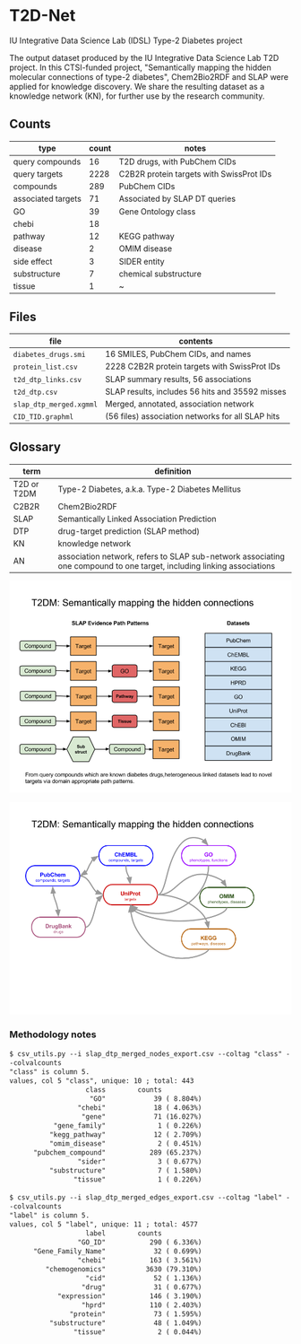 # T2D-Net

IU Integrative Data Science Lab (IDSL) Type-2 Diabetes project

The output dataset produced by the IU Integrative Data Science Lab T2D project.  In this
CTSI-funded project, "Semantically mapping the hidden molecular connections of type-2
diabetes", Chem2Bio2RDF and SLAP were applied for knowledge discovery.  We share the
resulting dataset as a knowledge network (KN), for further use by the research community.

## Counts

| type | count | notes |
|---|---|---|
| query compounds | 16 | T2D drugs, with PubChem CIDs |
| query targets | 2228 | C2B2R protein targets with SwissProt IDs |
| compounds | 289 | PubChem CIDs |
| associated targets | 71 | Associated by SLAP DT queries |
| GO | 39 | Gene Ontology class |
| chebi | 18 |  |
| pathway | 12 | KEGG pathway |
| disease | 2 | OMIM disease |
| side effect | 3 | SIDER entity |
| substructure | 7 | chemical substructure |
| tissue | 1 | ~ |

## Files
| file | contents |
|---|---|
| `diabetes_drugs.smi` | 16 SMILES, PubChem CIDs, and names |
| `protein_list.csv` | 2228 C2B2R protein targets with SwissProt IDs
| `t2d_dtp_links.csv` | SLAP summary results, 56 associations |
| `t2d_dtp.csv` | SLAP results, includes 56 hits and 35592 misses |
| `slap_dtp_merged.xgmml` | Merged, annotated, association network |
| `CID_TID.graphml` | (56 files) association networks for all SLAP hits |

## Glossary
| term | definition |
|---|---|
| T2D or T2DM | Type-2 Diabetes, a.k.a. Type-2 Diabetes Mellitus |
| C2B2R | Chem2Bio2RDF |
| SLAP| Semantically Linked Association Prediction |
| DTP | drug-target prediction (SLAP method) |
| KN | knowledge network |
| AN | association network, refers to SLAP sub-network associating one compound to one target, including linking associations |

![](images/T2D_project_diagram.png)

![](images/T2D_project_diagram_2.png)

### Methodology notes

```
$ csv_utils.py --i slap_dtp_merged_nodes_export.csv --coltag "class" --colvalcounts
"class" is column 5.
values, col 5 "class", unique: 10 ; total: 443
                   class        counts
                    "GO"            39 ( 8.804%)
                 "chebi"            18 ( 4.063%)
                  "gene"            71 (16.027%)
           "gene_family"             1 ( 0.226%)
          "kegg_pathway"            12 ( 2.709%)
          "omim_disease"             2 ( 0.451%)
      "pubchem_compound"           289 (65.237%)
                 "sider"             3 ( 0.677%)
          "substructure"             7 ( 1.580%)
                "tissue"             1 ( 0.226%)

$ csv_utils.py --i slap_dtp_merged_edges_export.csv --coltag "label" --colvalcounts
"label" is column 5.
values, col 5 "label", unique: 11 ; total: 4577
                   label        counts
                 "GO_ID"           290 ( 6.336%)
      "Gene_Family_Name"            32 ( 0.699%)
                 "chebi"           163 ( 3.561%)
         "chemogenomics"          3630 (79.310%)
                   "cid"            52 ( 1.136%)
                  "drug"            31 ( 0.677%)
            "expression"           146 ( 3.190%)
                  "hprd"           110 ( 2.403%)
               "protein"            73 ( 1.595%)
          "substructure"            48 ( 1.049%)
                "tissue"             2 ( 0.044%)
```
